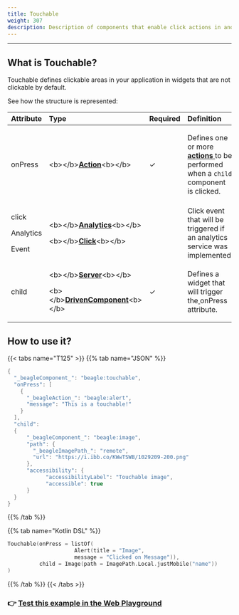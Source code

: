```yaml
---
title: Touchable
weight: 307
description: Description of components that enable click actions in another components
---
```


---

## What is Touchable?

Touchable defines clickable areas in your application in widgets that are not clickable by default.

See how the structure is represented: 

<table>
  <thead>
    <tr>
      <th style="text-align:left"><b>Attribute</b>
      </th>
      <th style="text-align:left"><b>Type</b>
      </th>
      <th style="text-align:left">Required</th>
      <th style="text-align:left"><b>Definition</b>
      </th>
    </tr>
  </thead>
  <tbody>
    <tr>
      <td style="text-align:left">onPress</td>
      <td style="text-align:left">&lt;b&gt;&lt;/b&gt;<a href="https://docs.usebeagle.io/api/actions"><b>Action</b></a>&lt;b&gt;&lt;/b&gt;</td>
      <td
      style="text-align:left">&#x2713;</td>
        <td style="text-align:left">
          <p>Defines one or more<b> </b><a href="https://docs.usebeagle.io/api/actions"><b>actions </b></a>to
            be performed when a <code>child</code> component is clicked.</p>
          <p></p>
        </td>
    </tr>
    <tr>
      <td style="text-align:left">
        <p>click</p>
        <p>Analytics</p>
        <p>Event</p>
      </td>
      <td style="text-align:left">
        <p>&lt;b&gt;&lt;/b&gt;<a href="https://docs.usebeagle.io/api/analytics#click-option"><b>Analytics</b></a>&lt;b&gt;&lt;/b&gt;</p>
        <p>&lt;b&gt;&lt;/b&gt;<a href="https://docs.usebeagle.io/api/analytics#click-option"><b>Click</b></a>&lt;b&gt;&lt;/b&gt;</p>
      </td>
      <td style="text-align:left"></td>
      <td style="text-align:left">Click event that will be triggered if an analytics service was implemented.</td>
    </tr>
    <tr>
      <td style="text-align:left">child</td>
      <td style="text-align:left">
        <p>&lt;b&gt;&lt;/b&gt;<a href="../widget"><b>Server</b></a>&lt;b&gt;&lt;/b&gt;</p>
        <p>&lt;b&gt;&lt;/b&gt;<a href="https://docs.usebeagle.io/api/widget"><b>DrivenComponent</b></a>&lt;b&gt;&lt;/b&gt;</p>
      </td>
      <td style="text-align:left">&#x2713;</td>
      <td style="text-align:left">Defines a widget that will trigger the<a href="https://docs.usebeagle.io/v/v1.0-en/api/actions"><b> </b></a>onPress
        attribute.</td>
    </tr>
  </tbody>
</table>

## How to use it?

{{< tabs name="T125" >}}
{{% tab name="JSON" %}}
```kotlin
{
  "_beagleComponent_": "beagle:touchable",
  "onPress": [
    {
      "_beagleAction_": "beagle:alert",
      "message": "This is a touchable!"
    }
  ],
  "child":
  {
      "_beagleComponent_": "beagle:image",
      "path": {
        "_beagleImagePath_": "remote",
        "url": "https://i.ibb.co/KWwTSWB/1029209-200.png"
      },
      "accessibility": {
            "accessibilityLabel": "Touchable image",
            "accessible": true
      }
  }
}

```
{{% /tab %}}

{{% tab name="Kotlin DSL" %}}
```kotlin
Touchable(onPress = listOf(
			         Alert(title = "Image", 
                     message = "Clicked on Message")),
          child = Image(path = ImagePath.Local.justMobile("name"))
)
```
{{% /tab %}}
{{< /tabs >}}

###  👉 [Test this example in the Web Playground](https://beagle-playground.netlify.app/#/demo/default-components/touchable.json?platform=react-web)
